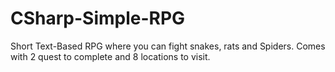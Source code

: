 # CSharp-Simple-RPG
Short Text-Based RPG where you can fight snakes, rats and Spiders. Comes with 2 quest to complete and 8 locations to visit.
